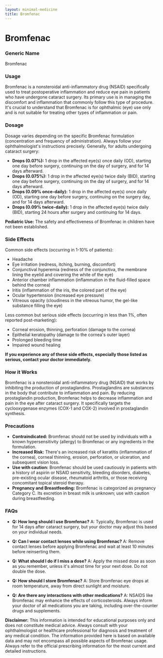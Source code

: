 ```yaml
---
layout: minimal-medicine
title: Bromfenac
---
```


# Bromfenac
### Generic Name
Bromfenac

### Usage
Bromfenac is a nonsteroidal anti-inflammatory drug (NSAID) specifically used to treat postoperative inflammation and reduce eye pain in patients who have undergone cataract surgery.  Its primary use is in managing the discomfort and inflammation that commonly follow this type of procedure.  It's crucial to understand that Bromfenac is for ophthalmic (eye) use only and is not suitable for treating other types of inflammation or pain.

### Dosage
Dosage varies depending on the specific Bromfenac formulation (concentration and frequency of administration). Always follow your ophthalmologist's instructions precisely.  Generally, for adults undergoing cataract surgery:

* **Drops (0.07%):** 1 drop in the affected eye(s) once daily (OD), starting one day before surgery, continuing on the day of surgery, and for 14 days afterward.
* **Drops (0.075%):** 1 drop in the affected eye(s) twice daily (BID), starting one day before surgery, continuing on the day of surgery, and for 14 days afterward.
* **Drops (0.09% once-daily):** 1 drop in the affected eye(s) once daily (OD), starting one day before surgery, continuing on the surgery day, and for 14 days afterward.
* **Drops (0.09% twice-daily):** 1 drop in the affected eye(s) twice daily (BID), starting 24 hours after surgery and continuing for 14 days.

**Pediatric Use:** The safety and effectiveness of Bromfenac in children have not been established.


### Side Effects
Common side effects (occurring in 1-10% of patients):

* Headache
* Eye irritation (redness, itching, burning, discomfort)
* Conjunctival hyperemia (redness of the conjunctiva, the membrane lining the eyelid and covering the white of the eye)
* Anterior chamber inflammation (inflammation in the fluid-filled space behind the cornea)
* Iritis (inflammation of the iris, the colored part of the eye)
* Ocular hypertension (increased eye pressure)
* Vitreous opacity (cloudiness in the vitreous humor, the gel-like substance filling the eye)


Less common but serious side effects (occurring in less than 1%, often reported post-marketing):

* Corneal erosion, thinning, perforation (damage to the cornea)
* Epithelial keratopathy (damage to the cornea's outer layer)
* Prolonged bleeding time
* Impaired wound healing

**If you experience any of these side effects, especially those listed as serious, contact your doctor immediately.**


### How it Works
Bromfenac is a nonsteroidal anti-inflammatory drug (NSAID) that works by inhibiting the production of prostaglandins.  Prostaglandins are substances in the body that contribute to inflammation and pain. By reducing prostaglandin production, Bromfenac helps to decrease inflammation and pain in the eye after cataract surgery.  It specifically targets the cyclooxygenase enzymes (COX-1 and COX-2) involved in prostaglandin synthesis.


### Precautions
* **Contraindicated:** Bromfenac should not be used by individuals with a known hypersensitivity (allergy) to Bromfenac or any ingredients in the formulation.
* **Increased Risk:**  There's an increased risk of keratitis (inflammation of the cornea), corneal thinning, erosion, perforation, or ulceration, and subsequent vision loss.
* **Use with caution:**  Bromfenac should be used cautiously in patients with a history of aspirin or NSAID sensitivity, bleeding disorders, diabetes, pre-existing ocular disease, rheumatoid arthritis, or those receiving concomitant topical steroid therapy.
* **Pregnancy and Breastfeeding:** Bromfenac is categorized as pregnancy Category C.  Its excretion in breast milk is unknown; use with caution during breastfeeding.

### FAQs

* **Q: How long should I use Bromfenac?** A: Typically, Bromfenac is used for 14 days after cataract surgery, but your doctor may adjust this based on your individual needs.

* **Q: Can I wear contact lenses while using Bromfenac?** A: Remove contact lenses before applying Bromfenac and wait at least 10 minutes before reinserting them.

* **Q: What should I do if I miss a dose?** A: Apply the missed dose as soon as you remember, unless it's almost time for your next dose. Do not double the dose.

* **Q: How should I store Bromfenac?** A: Store Bromfenac eye drops at room temperature, away from direct sunlight and moisture.

* **Q: Are there any interactions with other medications?** A:  NSAIDS like Bromfenac may enhance the effects of corticosteroids. Always inform your doctor of all medications you are taking, including over-the-counter drugs and supplements.

**Disclaimer:** This information is intended for educational purposes only and does not constitute medical advice.  Always consult with your ophthalmologist or healthcare professional for diagnosis and treatment of any medical condition.  The information provided here is based on available data and may not encompass all possible aspects of Bromfenac usage.  Always refer to the official prescribing information for the most current and detailed instructions.
